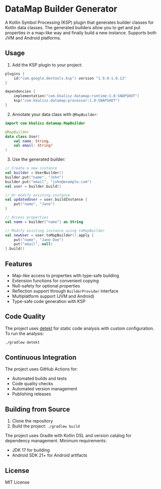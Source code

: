 # DataMap Builder Generator

A Kotlin Symbol Processing (KSP) plugin that generates builder classes for Kotlin data classes. The generated builders allow you to get and put properties in a map-like way and finally build a new instance. Supports both JVM and Android platforms.

## Usage

1. Add the KSP plugin to your project:

```kotlin
plugins {
    id("com.google.devtools.ksp") version "1.9.0-1.0.13"
}

dependencies {
    implementation("com.kkalisz.datamap:runtime:1.0-SNAPSHOT")
    ksp("com.kkalisz.datamap:processor:1.0-SNAPSHOT")
}
```

2. Annotate your data class with `@MapBuilder`:

```kotlin
import com.kkalisz.datamap.MapBuilder

@MapBuilder
data class User(
    val name: String,
    val email: String?
)
```

3. Use the generated builder:

```kotlin
// Create a new instance
val builder = UserBuilder()
builder.put("name", "John")
builder.put("email", "john@example.com")
val user = builder.build()

// Or modify existing instance
val updatedUser = user.buildInstance {
    put("name", "Jane")
}

// Access properties
val name = builder["name"] as String

// Modify existing instance using toMapBuilder
val newUser = user.toMapBuilder().apply {
    put("name", "Jane Doe")
    put("email", null)
}.build()
```

## Features

- Map-like access to properties with type-safe building
- Extension functions for convenient copying
- Null-safety for optional properties
- Reflection support through `BuilderProvider` interface
- Multiplatform support (JVM and Android)
- Type-safe code generation with KSP

## Code Quality

The project uses [detekt](https://detekt.dev/) for static code analysis with custom configuration. To run the analysis:

```bash
./gradlew detekt
```

## Continuous Integration

The project uses GitHub Actions for:
- Automated builds and tests
- Code quality checks
- Automated version management
- Publishing releases

## Building from Source

1. Clone the repository
2. Build the project: `./gradlew build`

The project uses Gradle with Kotlin DSL and version catalog for dependency management. Minimum requirements:
- JDK 17 for building
- Android SDK 21+ for Android artifacts

## License

MIT License
